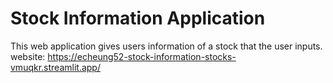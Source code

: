 # Stock Information Application
This web application gives users information of a stock that the user inputs.
website:
https://echeung52-stock-information-stocks-vmuqkr.streamlit.app/
